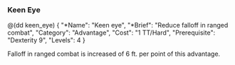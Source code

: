### Keen Eye

@(dd keen_eye)
{ 
  "*Name": "Keen eye",
  "*Brief": "Reduce falloff in ranged combat",
  "Category": "Advantage", 
  "Cost": "1 TT/Hard",
  "Prerequisite": "Dexterity 9",
  "Levels": 4
}

Falloff in ranged combat is increased of 6 ft. per point of this advantage.
